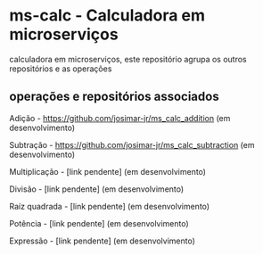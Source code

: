 # ms-calc - Calculadora em microserviços
calculadora em microserviços, este repositório agrupa os outros repositórios e as operações

## operações e repositórios associados

Adição - https://github.com/josimar-jr/ms_calc_addition (em desenvolvimento)

Subtração - https://github.com/josimar-jr/ms_calc_subtraction (em desenvolvimento)

Multiplicação - [link pendente] (em desenvolvimento)

Divisão - [link pendente] (em desenvolvimento)

Raíz quadrada - [link pendente] (em desenvolvimento)

Potência - [link pendente] (em desenvolvimento)

Expressão - [link pendente] (em desenvolvimento)
